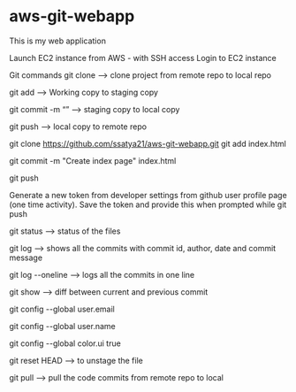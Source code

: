 # aws-git-webapp
This is my web application 


Launch EC2 instance from AWS - with SSH access
Login to EC2 instance

Git commands
git clone                                --> clone project from remote repo to local repo

git add <filename>                       --> Working copy to staging copy
  
git commit -m “<commit-message>”         --> staging copy to local copy
  
git push                                 --> local copy to remote repo
  
git clone https://github.com/ssatya21/aws-git-webapp.git
git add index.html
  
git commit -m "Create index page" index.html
  
git push 
  
Generate a new token from developer settings from github user profile page (one time activity). Save the token and provide this when prompted while git push
  
git status                --> status of the files
  
git log                   --> shows all the commits with commit id, author, date and commit message
  
git log --oneline         --> logs all the commits in one line
  
git show <commit-id>      --> diff between current and previous commit
  
  
git config --global user.email <email-id>
  
git config --global user.name <username>
  
git config --global color.ui true

git reset HEAD <file> --> to unstage the file
  
  git pull --> pull the code commits from remote repo to local
